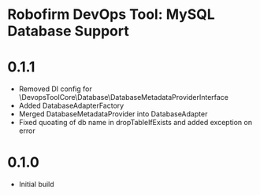 Robofirm DevOps Tool: MySQL Database Support
============================================

# 0.1.1
- Removed DI config for \DevopsToolCore\Database\DatabaseMetadataProviderInterface
- Added DatabaseAdapterFactory
- Merged DatabaseMetadataProvider into DatabaseAdapter
- Fixed quoating of db name in dropTableIfExists and added exception on error

# 0.1.0
- Initial build
